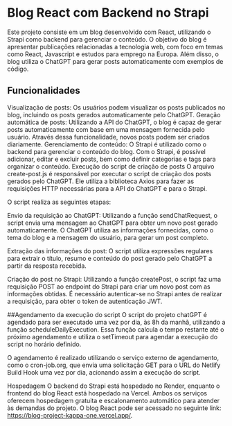 
# Blog React com Backend no Strapi
Este projeto consiste em um blog desenvolvido com React, utilizando o Strapi como backend para gerenciar o conteúdo. O objetivo do blog é apresentar publicações relacionadas a tecnologia web, com foco em temas como React, Javascript e estudos para emprego na Europa. Além disso, o blog utiliza o ChatGPT para gerar posts automaticamente com exemplos de código.

## Funcionalidades
Visualização de posts: Os usuários podem visualizar os posts publicados no blog, incluindo os posts gerados automaticamente pelo ChatGPT.
Geração automática de posts: Utilizando a API do ChatGPT, o blog é capaz de gerar posts automaticamente com base em uma mensagem fornecida pelo usuário. Através dessa funcionalidade, novos posts podem ser criados diariamente.
Gerenciamento de conteúdo: O Strapi é utilizado como o backend para gerenciar o conteúdo do blog. Com o Strapi, é possível adicionar, editar e excluir posts, bem como definir categorias e tags para organizar o conteúdo.
Execução do script de criação de posts
O arquivo create-post.js é responsável por executar o script de criação dos posts gerados pelo ChatGPT. Ele utiliza a biblioteca Axios para fazer as requisições HTTP necessárias para a API do ChatGPT e para o Strapi.

O script realiza as seguintes etapas:

Envio da requisição ao ChatGPT: Utilizando a função sendChatRequest, o script envia uma mensagem ao ChatGPT para obter um novo post gerado automaticamente. O ChatGPT utiliza as informações fornecidas, como o tema do blog e a mensagem do usuário, para gerar um post completo.

Extração das informações do post: O script utiliza expressões regulares para extrair o título, resumo e conteúdo do post gerado pelo ChatGPT a partir da resposta recebida.

Criação do post no Strapi: Utilizando a função createPost, o script faz uma requisição POST ao endpoint do Strapi para criar um novo post com as informações obtidas. É necessário autenticar-se no Strapi antes de realizar a requisição, para obter o token de autenticação JWT.

##Agendamento da execução do script
O script do projeto chatGPT é agendado para ser executado uma vez por dia, às 8h da manhã, utilizando a função scheduleDailyExecution. Essa função calcula o tempo restante até o próximo agendamento e utiliza o setTimeout para agendar a execução do script no horário definido.

O agendamento é realizado utilizando o serviço externo de agendamento, como o cron-job.org, que envia uma solicitação GET para o URL do Netlify Build Hook uma vez por dia, acionando assim a execução do script.

Hospedagem
O backend do Strapi está hospedado no Render, enquanto o frontend do blog React está hospedado na Vercel. Ambos os serviços oferecem hospedagem gratuita e escalonamento automático para atender às demandas do projeto. O blog React pode ser acessado no seguinte link: https://blog-project-kappa-one.vercel.app/.
